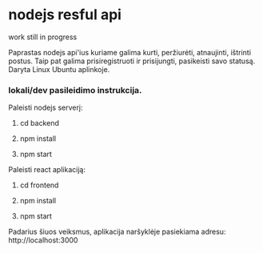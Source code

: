 # nodejs resful api

work still in progress

Paprastas nodejs api'ius kuriame galima kurti, peržiurėti, atnaujinti, ištrinti postus.
Taip pat galima prisiregistruoti ir prisijungti, pasikeisti savo statusą.
Daryta Linux Ubuntu aplinkoje.

### lokali/dev pasileidimo instrukcija. 

Paleisti nodejs serverį:

1. cd backend 

2. npm install

3. npm start


Paleisti react aplikaciją:

1. cd frontend

2. npm install

3. npm start


Padarius šiuos veiksmus, aplikacija naršyklėje pasiekiama adresu: http://localhost:3000
